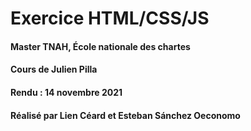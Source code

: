 # Exercice HTML/CSS/JS
#### Master TNAH, École nationale des chartes 
#### Cours de **Julien Pilla**
#### Rendu : 14 novembre 2021
#### Réalisé par **Lien Céard** et **Esteban Sánchez Oeconomo**
